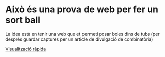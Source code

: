 # Això és una prova de web per fer un sort ball

La idea està en tenir una web que et permeti posar boles dins de tubs (per després guardar captures per un article de divulgació de combinatòria)

[Visualització ràpida]([https://erykfryderyk.github.io/Sort-Ball-Game-](https://htmlpreview.github.io/?https://raw.githubusercontent.com/Mapaor4/Sort-Ball-Game-/master/easy.html)https://htmlpreview.github.io/?https://raw.githubusercontent.com/Mapaor4/Sort-Ball-Game-/master/easy.html)

